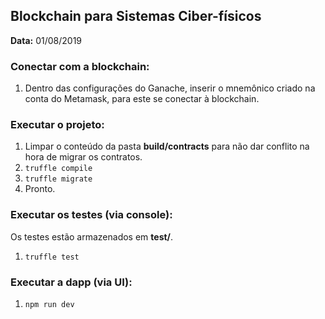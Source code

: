 ## Blockchain para Sistemas Ciber-físicos

**Data:** 01/08/2019

### Conectar com a blockchain:
1. Dentro das configurações do Ganache, inserir o mnemônico criado na conta do Metamask, para este se conectar à blockchain.

### Executar o projeto:
1. Limpar o conteúdo da pasta **build/contracts** para não dar conflito na hora de migrar os contratos.
2. <code>truffle compile</code>
3. <code>truffle migrate</code> 
4. Pronto.

### Executar os testes (via console):
Os testes estão armazenados em **test/**.
1. <code>truffle test</code>

### Executar a dapp (via UI):
1. <code>npm run dev</code>
